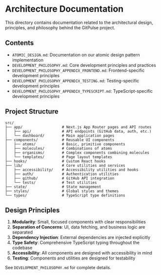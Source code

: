# Architecture Documentation

This directory contains documentation related to the architectural design, principles, and philosophy behind the GitPulse project.

## Contents

- `ATOMIC_DESIGN.md`: Documentation on our atomic design pattern implementation
- `DEVELOPMENT_PHILOSOPHY.md`: Core development principles and practices
- `DEVELOPMENT_PHILOSOPHY_APPENDIX_FRONTEND.md`: Frontend-specific development principles
- `DEVELOPMENT_PHILOSOPHY_APPENDIX_TESTING.md`: Testing-specific development principles
- `DEVELOPMENT_PHILOSOPHY_APPENDIX_TYPESCRIPT.md`: TypeScript-specific development principles

## Project Structure

```
src/
├── app/                  # Next.js App Router pages and API routes
│   ├── api/              # API endpoints (GitHub data, auth, etc.)
│   └── dashboard/        # Main application pages
├── components/           # Reusable UI components
│   ├── atoms/            # Basic, primitive components
│   ├── molecules/        # Combinations of atoms
│   ├── organisms/        # Complex components combining molecules
│   └── templates/        # Page layout templates
├── hooks/                # Custom React hooks
├── lib/                  # Core utilities and services
│   ├── accessibility/    # Accessibility utilities and hooks
│   ├── auth/             # Authentication utilities
│   ├── github/           # GitHub API integration
│   └── tests/            # Test utilities
├── state/                # State management
├── styles/               # Global styles and themes
└── types/                # TypeScript type definitions
```

## Design Principles

1. **Modularity**: Small, focused components with clear responsibilities
2. **Separation of Concerns**: UI, data fetching, and business logic are separated
3. **Dependency Injection**: External dependencies are injected explicitly
4. **Type Safety**: Comprehensive TypeScript typing throughout the codebase
5. **Accessibility**: All components are designed with accessibility in mind
6. **Testing**: Components and utilities are designed for testability

See `DEVELOPMENT_PHILOSOPHY.md` for complete details.